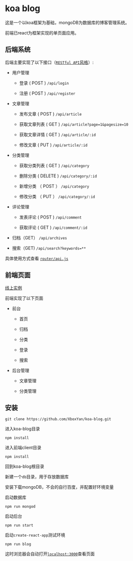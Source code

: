 # koa blog

这是一个以koa框架为基础，mongoDB为数据库的博客管理系统。

前端已react为框架实现的单页面应用。

## 后端系统

后端主要实现了以下接口（[`RESTful API`风格](http://www.ruanyifeng.com/blog/2014/05/restful_api.html)）:

* 用户管理

    * 登录 ( POST ) `/api/login`

    * 注册 ( POST ) `/api/register` 

* 文章管理

    * 发布文章 ( POST ) `/api/article`

    * 获取文章列表 ( GET ) `/api/article?page=1&pagesize=10`

    * 获取文章详情 ( GET ) `/api/article/:id`

    * 修改文章 ( PUT ) `/api/article/:id`

* 分类管理

    * 获取分类列表 ( GET ) `/api/category`

    * 删除分类 ( DELETE ) `/api/category/:id`

    * 新增分类 （ POST ） `/api/category`

    * 修改分类 （ PUT ） `/api/category/:id`

* 评论管理

    * 发表评论 ( POST ) `/api/comment`

    * 获取评论 ( GET ) `/api/comment/:id`

* 归档（GET） `/api/archives`

* 搜索（GET) `/api/search?keywords=**`

具体使用方式查看 [`router/api.js`](./router/api.js)

## 前端页面

[线上实例](http://118.24.110.50)

前端实现了以下页面 

* 前台 

    * 首页

    * 归档

    * 分类

    * 登录

    * 搜索

* 后台管理

    * 文章管理

    * 分类管理

## 安装

` git clone https://github.com/XboxYan/koa-blog.git `

进入koa-blog目录

` npm install `

进入前端client目录

` npm install `

回到koa-blog根目录

新建一个`db`目录，用于存放数据库

安装下载mongoDB，不会的自行百度，并配置好环境变量

启动数据库

`npm run mongod`

启动后台

`npm run start`

启动`create-react-app`测试环境

`npm run blog`

这时浏览器会自动打开[`localhost:3000`](localhost:3000)查看页面

